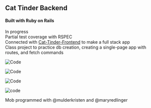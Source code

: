 ## Cat Tinder Backend
#### Built with Ruby on Rails  

In progress  
Partial test coverage with RSPEC  
Connected with [Cat-Tinder-Frontend](https://github.com/kimberlyleo/cat-tinder-frontend) to make a full stack app  
Class project to practice db creation, creating a single-page app with routes, and fetch commands  

![Code](https://user-images.githubusercontent.com/57583457/73414440-bcb11800-42c3-11ea-9a86-9239857e613a.png "Some info")  

![Code](https://user-images.githubusercontent.com/57583457/73414445-bfac0880-42c3-11ea-9335-60787ae84e66.png "Some info")  

![Code](https://user-images.githubusercontent.com/57583457/73414501-da7e7d00-42c3-11ea-98f0-423be814b5fc.png "Some info")  

![code](https://user-images.githubusercontent.com/57583457/73414501-da7e7d00-42c3-11ea-98f0-423be814b5fc.png "some info")


Mob programmed with @mulderkristen and @maryredlinger  








